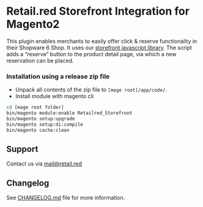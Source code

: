 # Retail.red Storefront Integration for Magento2
This plugin enables merchants to easily offer click & reserve functionality in their Shopware 6 Shop. 
It uses our [storefront javascript library](https://github.com/retail-red/storefront-library).
The script adds a “reserve” button to the product detail page, via which a new reservation can be placed.


### Installation using a release zip file

- Unpack all contents of the zip file to `[mage root]/app/code/`.
- Install module with magento cli

```sh
cd [mage root folder]
bin/magento module:enable Retailred_Storefront
bin/magento setup:upgrade
bin/magento setup:di:compile
bin/magento cache:clean
```

## Support
Contact us via [mail@retail.red](mailto:mail@retail.red)

## Changelog
See [CHANGELOG.md](CHANGELOG.md) file for more information.
